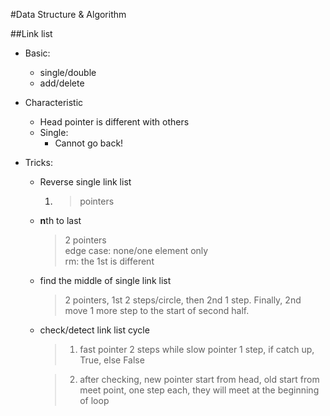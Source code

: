#Data Structure & Algorithm

##Link list

* Basic:
    * single/double
    * add/delete
* Characteristic
    * Head pointer is different with others
    * Single:
        * Cannot go back!
* Tricks:

    * Reverse single link list

        1. > pointers

    * **n**th to last
        > 2 pointers<br>
        > edge case: none/one element only<br>
        > rm: the 1st is different

    * find the middle of single link list

        > 2 pointers, 1st 2 steps/circle, then 2nd 1 step. Finally, 2nd move 1 more step to the start of second half.

    * check/detect link list cycle

        > 1. fast pointer 2 steps while slow pointer 1 step, if catch up, True, else False

        > 2. after checking, new pointer start from head, old start from meet point, one step each, they will meet at the beginning of loop
